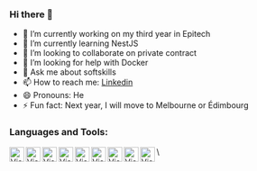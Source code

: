 ### Hi there 👋

- 🔭 I’m currently working on my third year in Epitech
- 🌱 I’m currently learning NestJS
- 👯 I’m looking to collaborate on private contract
- 🤔 I’m looking for help with Docker
- 💬 Ask me about softskills
- 📫 How to reach me: [Linkedin](www.linkedin.com/in/emeryck-clerin)
- 😄 Pronouns: He
- ⚡ Fun fact: Next year, I will move to Melbourne or Édimbourg

### Languages and Tools:
<img align="left" alt="Visual Studio Code" width="26px" src="https://upload.wikimedia.org/wikipedia/commons/thumb/9/9a/Visual_Studio_Code_1.35_icon.svg/langfr-70px-Visual_Studio_Code_1.35_icon.svg.png" />
<img align="left" alt="Visual Studio Code" width="26px" src="https://cdn-icons-png.flaticon.com/512/25/25231.png" />
<img align="left" alt="Visual Studio Code" width="26px" src="https://www.docker.com/sites/default/files/d8/2019-07/Moby-logo.png" />\

<img align="left" alt="Visual Studio Code" width="26px" src="https://upload.wikimedia.org/wikipedia/commons/1/19/C_Logo.png" />
<img align="left" alt="Visual Studio Code" width="26px" src="https://upload.wikimedia.org/wikipedia/commons/thumb/1/18/ISO_C%2B%2B_Logo.svg/1822px-ISO_C%2B%2B_Logo.svg.png" />
<img align="left" alt="Visual Studio Code" width="26px" src="https://upload.wikimedia.org/wikipedia/commons/thumb/c/c3/Python-logo-notext.svg/1200px-Python-logo-notext.svg.png" />

<img align="left" alt="Visual Studio Code" width="26px" src="https://upload.wikimedia.org/wikipedia/commons/thumb/6/61/HTML5_logo_and_wordmark.svg/512px-HTML5_logo_and_wordmark.svg.png" />
<img align="left" alt="Visual Studio Code" width="26px" src="https://upload.wikimedia.org/wikipedia/commons/thumb/d/d5/CSS3_logo_and_wordmark.svg/1200px-CSS3_logo_and_wordmark.svg.png" />
<img align="left" alt="Visual Studio Code" width="26px" src="https://www.maisonlambot.com/wp-content/uploads/2016/03/js-logo.png" />



